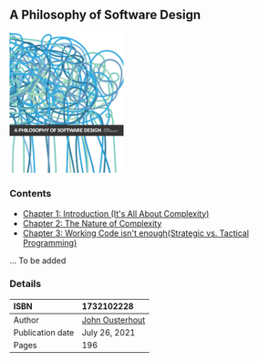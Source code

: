 ## A Philosophy of Software Design

<img src="./images/cover.jpg" alt="drawing" width="200"/>

### Contents
- [Chapter 1: Introduction (It's All About Complexity)](./chapter1.md)
- [Chapter 2: The Nature of Complexity](./chapter2.md)
- [Chapter 3: Working Code isn't enough(Strategic vs. Tactical Programming)](./chapter3.md)  

... To be added

### Details

| ISBN             | 1732102228                                                           |
| :--------------- | :------------------------------------------------------------------- |
| Author           | [John Ousterhout](https://web.stanford.edu/~ouster/cgi-bin/home.php) |
| Publication date | July 26, 2021                                                        |
| Pages            | 196                                                                  |
